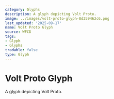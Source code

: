 ```yaml
---
category: Glyphs
description: A glyph depicting Volt Proto.
image: ../images/volt-proto-glyph-8d359462c6.png
last_updated: '2025-09-17'
name: Volt Proto Glyph
source: WFCD
tags:
- Glyph
- Glyphs
tradable: false
type: Glyph
---
```


# Volt Proto Glyph

A glyph depicting Volt Proto.

